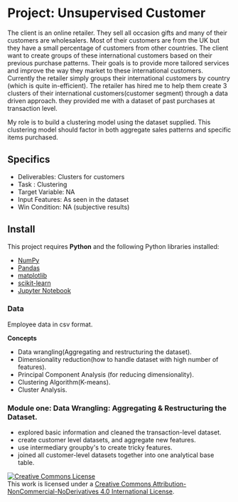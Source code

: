 # Project: Unsupervised Customer
The client is an online retailer. They sell all occasion gifts and many of their customers are wholesalers. Most of their customers are from the UK but they have a small percentage of customers from other countries. The client want to create groups of these international customers based on their previous purchase patterns. Their goals is to provide more tailored services and improve the way they market to these international customers.
Currently the retailer simply groups their international customers by country (which is quite in-efficient).
The retailer has hired me to help them create 3 clusters of their international customers(customer segment) through a data driven approach. they provided me with a dataset of past purchases at transaction level. 

My role is to build a clustering model using the dataset supplied. This clustering model should factor in both aggregate sales patterns and specific items purchased.

## Specifics
- Deliverables: Clusters for customers
- Task : Clustering
- Target Variable: NA
- Input Features: As seen in the dataset
- Win Condition: NA (subjective results)


## Install

This project requires **Python** and the following Python libraries installed:

- [NumPy](http://www.numpy.org/)
- [Pandas](http://pandas.pydata.org/)
- [matplotlib](http://matplotlib.org/)
- [scikit-learn](http://scikit-learn.org/stable/)
- [Jupyter Notebook](http://jupyter.org/install.html)



### Data
Employee data in csv format.

**Concepts**
- Data wrangling(Aggregating and restructuring the dataset).
- Dimensionality reduction(how to handle dataset with high number of features).
- Principal Component Analysis (for reducing dimensionality).
- Clustering Algorithm(K-means).
- Cluster Analysis.



### Module one: Data Wrangling: Aggregating & Restructuring the Dataset.
- explored basic information and cleaned the transaction-level dataset.
- create customer level datasets, and aggregate new features.
- use intermediary groupby's to create tricky features.
- joined all customer-level datasets together into one analytical base table.













 <a rel="license" href="http://creativecommons.org/licenses/by-nc-nd/4.0/"><img alt="Creative Commons License" style="border-width:0" src="https://i.creativecommons.org/l/by-nc-nd/4.0/88x31.png" /></a><br />This work is licensed under a <a rel="license" href="http://creativecommons.org/licenses/by-nc-nd/4.0/">Creative Commons Attribution-NonCommercial-NoDerivatives 4.0 International License</a>. 